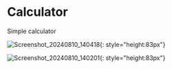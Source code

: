 # Calculator
Simple calculator



![Screenshot_20240810_140418](https://github.com/user-attachments/assets/c9ed9c2b-b013-453a-a645-e86a45f73b7d){: style="height:83px"}

![Screenshot_20240810_140201](https://github.com/user-attachments/assets/842b129b-dc9c-4717-b6e2-8c00cecc43af){: style="height:83px"}







